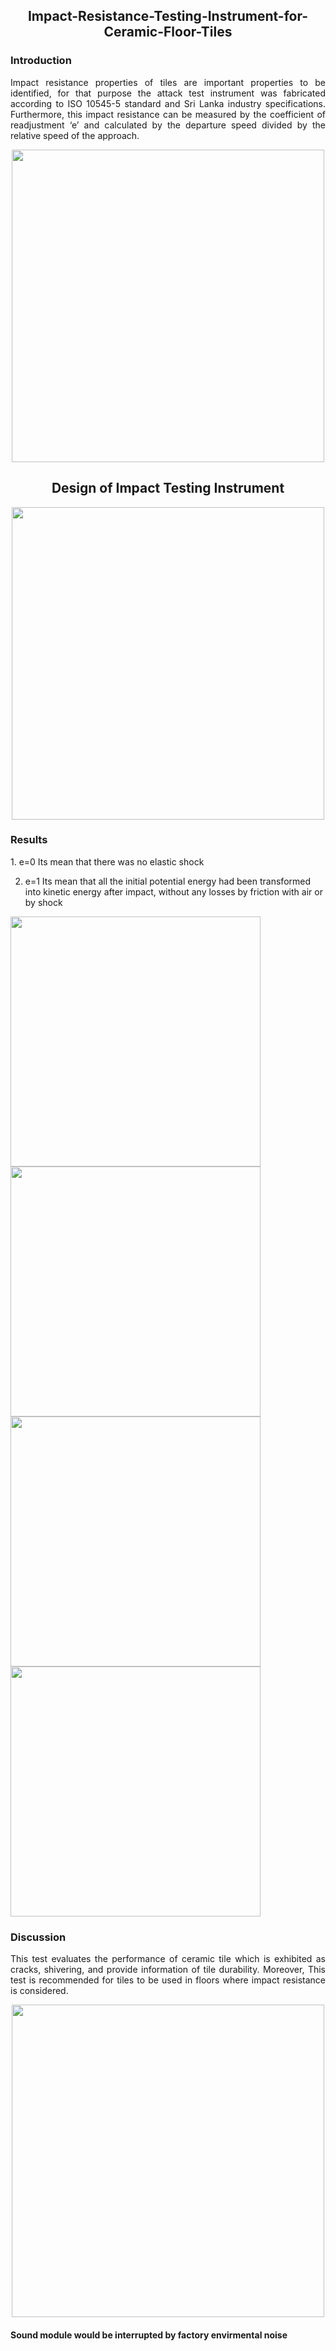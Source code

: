<h2 align="center"> Impact-Resistance-Testing-Instrument-for-Ceramic-Floor-Tiles</h2>

<h3 align="left">Introduction</h3>
  
 <p style= 'text-align: justify;'> Impact resistance properties of tiles are important properties to be identified, for that purpose the attack test instrument was fabricated according to ISO 10545-5 standard and Sri Lanka industry specifications. Furthermore, this impact resistance can be measured by the coefficient of readjustment ‘e’ and calculated by the departure speed divided by the relative speed of the approach.</p>
  
<p align="center">
  <img width="500" src="https://user-images.githubusercontent.com/74568334/125685904-4ec2508c-6c78-41f3-ab21-8ad0dc2b5c34.png">
</p>
<h2 align="center"> Design of Impact Testing Instrument</h2> 
<p align="center">
  <img width="500" src="https://user-images.githubusercontent.com/74568334/125686539-d57830b5-cd8c-4b1c-bbcb-ff607b73ad74.png">
</p> 

<h3 align="left"> Results</h3>

 <p style= 'text-align: justify;'> 
  1. e=0 Its mean that there was no elastic shock
  
  2. e=1 Its mean that all the initial potential energy had been transformed into kinetic energy after impact, without any losses by friction with air or by shock
</p>

 <p align="left">
  <img width="400" src="https://user-images.githubusercontent.com/74568334/125688007-e6944c6c-c555-4978-9287-7ce66bc19df8.jpg">
  <img width="400" src="https://user-images.githubusercontent.com/74568334/125688009-09af4b99-5fe9-49e4-aab5-edebe85c89d1.jpg">
  <img width="400" src="https://user-images.githubusercontent.com/74568334/125688011-af767a1d-215c-4bda-b3da-443a3a1252a4.jpg">
  <img width="400" src="https://user-images.githubusercontent.com/74568334/125688005-eed626a6-0194-4351-980a-7b17d1544423.jpg">
  
</p> 
  
<h3 align="left">Discussion</h3>
 
 <p style= 'text-align: justify;'> This test evaluates the performance of ceramic tile which is exhibited as cracks, shivering, and provide information of tile durability. Moreover, This test is recommended for tiles to be used in floors where impact resistance is considered.</p>

<p align="center">
  <img width="500" src="https://user-images.githubusercontent.com/74568334/125690000-591640ae-aa6d-46a8-878d-2e604f35edad.jpg">
</p> 
<h4 align="left">Sound module would be interrupted by factory envirmental noise</h4>
